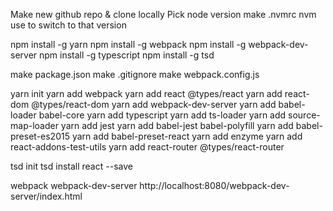 Make new github repo & clone locally
Pick node version
make .nvmrc
nvm use to switch to that version

npm install -g yarn
npm install -g webpack
npm install -g webpack-dev-server
npm install -g typescript
npm install -g tsd

make package.json
make .gitignore
make webpack.config.js

yarn init
yarn add webpack
yarn add react @types/react
yarn add react-dom @types/react-dom
yarn add webpack-dev-server
yarn add babel-loader babel-core
yarn add typescript
yarn add ts-loader
yarn add source-map-loader
yarn add jest
yarn add babel-jest babel-polyfill
yarn add babel-preset-es2015
yarn add babel-preset-react
yarn add enzyme
yarn add react-addons-test-utils
yarn add react-router @types/react-router

tsd init
tsd install react --save

webpack
webpack-dev-server
http://localhost:8080/webpack-dev-server/index.html
